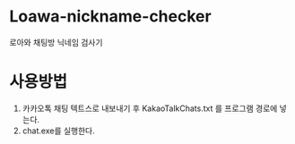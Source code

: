# Loawa-nickname-checker
로아와 채팅방 닉네임 검사기

# 사용방법
1. 카카오톡 채팅 텍트스로 내보내기 후 KakaoTalkChats.txt 를 프로그램 경로에 넣는다.
2. chat.exe를 실행한다.
